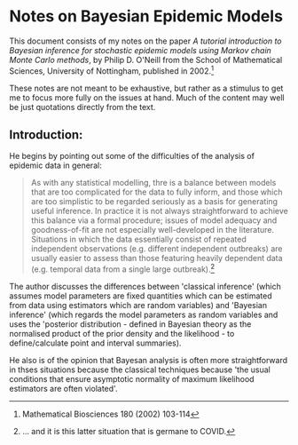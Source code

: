 # Notes on Bayesian Epidemic Models

This document consists of my notes on the paper *A tutorial introduction to Bayesian inference for stochastic epidemic models using Markov chain Monte Carlo methods*, by Philip D. O'Neill from the School of Mathematical Sciences, University of Nottingham, published in 2002.[^full_ref]

[^full_ref]: Mathematical Biosciences 180 (2002) 103-114

These notes are not meant to be exhaustive, but rather as a stimulus to get me to focus more fully on the issues at hand. Much of the content may well be just quotations directly from the text.

## Introduction:

He begins by pointing out some of the difficulties of the analysis of epidemic data in general:

> As with any statistical modelling, thre is a balance between models that are too complicated for the data to fully inform, and those which are too simplistic to be regarded seriously as a basis for generating useful inference. In practice it is not always straightforward to achieve this balance via a formal procedure; issues of model adequacy and goodness-of-fit are not especially well-developed in the literature. Situations in which the data essentially consist of repeated independent observations (e.g. different independent outbreaks) are usually easier to assess than those featuring heavily dependent data (e.g. temporal data from a single large outbreak).[^fn2]

[^fn2]: ... and it is this latter situation that is germane to COVID.

The author discusses the differences between 'classical inference' (which assumes model parameters are fixed quantities which can be estimated from data using estimators which are random variables) and 'Bayesian inference' (which regards the model parameters as random variables and uses the 'posterior distribution - defined in Bayesian theory as the normalised product of the prior density and the likelihood - to define/calculate point and interval summaries).

He also is of the opinion that Bayesan analysis is often more straightforward in thses situations because the classical techniques because 'the usual conditions that ensure asymptotic normality of maximum likelihood estimators are often violated'.

